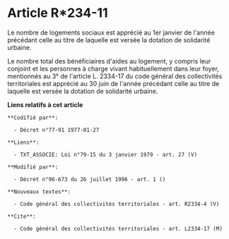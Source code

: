 # Article R*234-11

Le nombre de logements sociaux est apprécié au 1er janvier de l'année précédant celle au titre de laquelle est versée la
dotation de solidarité urbaine.

Le nombre total des bénéficiaires d'aides au logement, y compris leur conjoint et les personnes à charge vivant
habituellement dans leur foyer, mentionnés au 3° de l'article L. 2334-17 du code général des collectivités territoriales est
apprécié au 30 juin de l'année précédant celle au titre de laquelle est versée la dotation de solidarité urbaine.

**Liens relatifs à cet article**

	**Codifié par**:

	  - Décret n°77-91 1977-01-27

	**Liens**:

	  - TXT_ASSOCIE: Loi n°79-15 du 3 janvier 1979 - art. 27 (V)

	**Modifié par**:

	  - Décret n°96-673 du 26 juillet 1996 - art. 1 ()

	**Nouveaux textes**:

	  - Code général des collectivités territoriales - art. R2334-4 (V)

	**Cite**:

	  - Code général des collectivités territoriales - art. L2334-17 (M)
